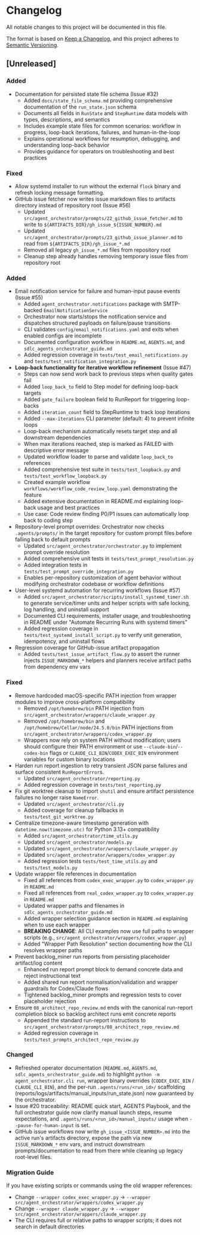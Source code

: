 # Changelog

All notable changes to this project will be documented in this file.

The format is based on [Keep a Changelog](https://keepachangelog.com/en/1.0.0/),
and this project adheres to [Semantic Versioning](https://semver.org/spec/v2.0.0.html).

## [Unreleased]

### Added
- Documentation for persisted state file schema (Issue #32)
  - Added `docs/state_file_schema.md` providing comprehensive documentation of the `run_state.json` schema
  - Documents all fields in `RunState` and `StepRuntime` data models with types, descriptions, and semantics
  - Includes example state files for common scenarios: workflow in progress, loop-back iterations, failures, and human-in-the-loop
  - Explains operational workflows for resumption, debugging, and understanding loop-back behavior
  - Provides guidance for operators on troubleshooting and best practices

### Fixed
- Allow systemd installer to run without the external `flock` binary and refresh locking message formatting.
- GitHub issue fetcher now writes issue markdown files to artifacts directory instead of repository root (Issue #56)
  - Updated `src/agent_orchestrator/prompts/22_github_issue_fetcher.md` to write to `${ARTIFACTS_DIR}/gh_issue_${ISSUE_NUMBER}.md`
  - Updated `src/agent_orchestrator/prompts/23_github_issue_planner.md` to read from `${ARTIFACTS_DIR}/gh_issue_*.md`
  - Removed all legacy `gh_issue_*.md` files from repository root
  - Cleanup step already handles removing temporary issue files from repository root

### Added
- Email notification service for failure and human-input pause events (Issue #55)
  - Added `agent_orchestrator.notifications` package with SMTP-backed `EmailNotificationService`
  - Orchestrator now starts/stops the notification service and dispatches structured payloads on failure/pause transitions
  - CLI validates `config/email_notifications.yaml` and exits when enabled configs are incomplete
  - Documented configuration workflow in `README.md`, `AGENTS.md`, and `sdlc_agents_orchestrator_guide.md`
  - Added regression coverage in `tests/test_email_notifications.py` and `tests/test_notification_integration.py`
- **Loop-back functionality for iterative workflow refinement** (Issue #47)
  - Steps can now send work back to previous steps when quality gates fail
  - Added `loop_back_to` field to Step model for defining loop-back targets
  - Added `gate_failure` boolean field to RunReport for triggering loop-backs
  - Added `iteration_count` field to StepRuntime to track loop iterations
  - Added `--max-iterations` CLI parameter (default: 4) to prevent infinite loops
  - Loop-back mechanism automatically resets target step and all downstream dependencies
  - When max iterations reached, step is marked as FAILED with descriptive error message
  - Updated workflow loader to parse and validate `loop_back_to` references
  - Added comprehensive test suite in `tests/test_loopback.py` and `tests/test_workflow_loopback.py`
  - Created example workflow `workflows/workflow_code_review_loop.yaml` demonstrating the feature
  - Added extensive documentation in README.md explaining loop-back usage and best practices
  - Use case: Code review finding P0/P1 issues can automatically loop back to coding step
- Repository-level prompt overrides: Orchestrator now checks `.agents/prompts/` in the target repository for custom prompt files before falling back to default prompts
  - Updated `src/agent_orchestrator/orchestrator.py` to implement prompt override resolution
  - Added comprehensive unit tests in `tests/test_prompt_resolution.py`
  - Added integration tests in `tests/test_prompt_override_integration.py`
  - Enables per-repository customization of agent behavior without modifying orchestrator codebase or workflow definitions
- User-level systemd automation for recurring workflows (Issue #57)
  - Added `src/agent_orchestrator/scripts/install_systemd_timer.sh` to generate service/timer units and helper scripts with safe locking, log handling, and uninstall support
  - Documented CLI requirements, installer usage, and troubleshooting in README under "Automate Recurring Runs with systemd timers"
  - Added regression coverage in `tests/test_systemd_install_script.py` to verify unit generation, idempotency, and uninstall flows
- Regression coverage for GitHub-issue artifact propagation
  - Added `tests/test_issue_artifact_flow.py` to assert the runner injects `ISSUE_MARKDOWN_*` helpers and planners receive artifact paths from dependency env vars

### Fixed
- Remove hardcoded macOS-specific PATH injection from wrapper modules to improve cross-platform compatibility
  - Removed `/opt/homebrew/bin` PATH injection from `src/agent_orchestrator/wrappers/claude_wrapper.py`
  - Removed `/opt/homebrew/bin` and `/opt/homebrew/Cellar/node/24.5.0/bin` PATH injections from `src/agent_orchestrator/wrappers/codex_wrapper.py`
  - Wrappers now rely on system PATH without modification; users should configure their PATH environment or use `--claude-bin`/`--codex-bin` flags or `CLAUDE_CLI_BIN`/`CODEX_EXEC_BIN` environment variables for custom binary locations
- Harden run report ingestion to retry transient JSON parse failures and surface consistent `RunReportError`s.
  - Updated `src/agent_orchestrator/reporting.py`
  - Added regression coverage in `tests/test_reporting.py`
- Fix git worktree cleanup to import `shutil` and ensure artifact persistence failures no longer raise `NameError`.
  - Updated `src/agent_orchestrator/cli.py`
  - Added coverage for cleanup fallbacks in `tests/test_git_worktree.py`
- Centralize timezone-aware timestamp generation with `datetime.now(timezone.utc)` for Python 3.13+ compatibility
  - Added `src/agent_orchestrator/time_utils.py`
  - Updated `src/agent_orchestrator/models.py`
  - Updated `src/agent_orchestrator/wrappers/claude_wrapper.py`
  - Updated `src/agent_orchestrator/wrappers/codex_wrapper.py`
  - Added regression tests `tests/test_time_utils.py` and `tests/test_models.py`
- Update wrapper file references in documentation
  - Fixed all references from `codex_exec_wrapper.py` to `codex_wrapper.py` in `README.md`
  - Fixed all references from `real_codex_wrapper.py` to `codex_wrapper.py` in `README.md`
  - Updated wrapper paths and filenames in `sdlc_agents_orchestrator_guide.md`
  - Added wrapper selection guidance section in `README.md` explaining when to use each wrapper
  - **BREAKING CHANGE**: All CLI examples now use full paths to wrapper scripts (e.g., `src/agent_orchestrator/wrappers/codex_wrapper.py`)
  - Added "Wrapper Path Resolution" section documenting how the CLI resolves wrapper paths
- Prevent backlog_miner run reports from persisting placeholder artifact/log content
  - Enhanced run report prompt block to demand concrete data and reject instructional text
  - Added shared run report normalisation/validation and wrapper guardrails for Codex/Claude flows
  - Tightened backlog_miner prompts and regression tests to cover placeholder rejection
- Ensure `08_architect_repo_review.md` ends with the canonical run-report completion block so backlog architect runs emit concrete reports
  - Appended the standard run-report instructions to `src/agent_orchestrator/prompts/08_architect_repo_review.md`
  - Added regression coverage in `tests/test_prompts_architect_repo_review.py`

### Changed
- Refreshed operator documentation (`README.md`, `AGENTS.md`, `sdlc_agents_orchestrator_guide.md`) to highlight `python -m agent_orchestrator.cli run`, wrapper binary overrides (`CODEX_EXEC_BIN` / `CLAUDE_CLI_BIN`), and the per-run `.agents/runs/<run_id>/` scaffolding (reports/logs/artifacts/manual_inputs/run_state.json) now guaranteed by the orchestrator.
- Issue #20 traceability: README quick start, AGENTS Playbook, and the full orchestrator guide now clarify manual launch steps, resume expectations, and `.agents/runs/<run_id>/manual_inputs/` usage when `--pause-for-human-input` is set.
- GitHub issue workflows now write `gh_issue_<ISSUE_NUMBER>.md` into the active run's artifacts directory, expose the path via new `ISSUE_MARKDOWN_*` env vars, and instruct downstream prompts/documentation to read from there while cleaning up legacy root-level files.

### Migration Guide
If you have existing scripts or commands using the old wrapper references:
- Change `--wrapper codex_exec_wrapper.py` → `--wrapper src/agent_orchestrator/wrappers/codex_wrapper.py`
- Change `--wrapper claude_wrapper.py` → `--wrapper src/agent_orchestrator/wrappers/claude_wrapper.py`
- The CLI requires full or relative paths to wrapper scripts; it does not search in default directories
